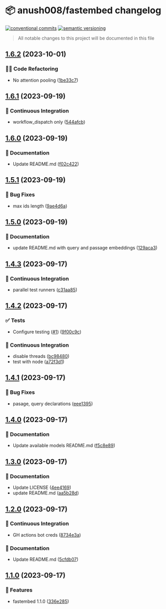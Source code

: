 # 📦 anush008/fastembed changelog

[![conventional commits](https://img.shields.io/badge/conventional%20commits-1.0.0-yellow.svg)](https://conventionalcommits.org)
[![semantic versioning](https://img.shields.io/badge/semantic%20versioning-2.0.0-green.svg)](https://semver.org)

> All notable changes to this project will be documented in this file

## [1.6.2](https://github.com/Anush008/fastembed/compare/v1.6.1...v1.6.2) (2023-10-01)


### 🧑‍💻 Code Refactoring

* No attention pooling ([1be33c7](https://github.com/Anush008/fastembed/commit/1be33c70054cf6a3eeed98171d61ce39e013ff8d))

## [1.6.1](https://github.com/Anush008/fastembed/compare/v1.6.0...v1.6.1) (2023-09-19)


### 🔁 Continuous Integration

* workflow_dispatch only ([544afcb](https://github.com/Anush008/fastembed/commit/544afcbe0652f53435ee40b74369ad0819c47e28))

## [1.6.0](https://github.com/Anush008/fastembed/compare/v1.5.1...v1.6.0) (2023-09-19)


### 📝 Documentation

* Update README.md ([f02c422](https://github.com/Anush008/fastembed/commit/f02c4222baf3aa629dc2d92abcd93c8551f7791c))

## [1.5.1](https://github.com/Anush008/fastembed/compare/v1.5.0...v1.5.1) (2023-09-19)


### 🐛 Bug Fixes

* max ids length ([9ae4d6a](https://github.com/Anush008/fastembed/commit/9ae4d6a86289e4476bdf6c1a1019e5ecfe458d38))

## [1.5.0](https://github.com/Anush008/fastembed/compare/v1.4.3...v1.5.0) (2023-09-19)


### 📝 Documentation

* update README.md with query and passage embeddings ([129aca3](https://github.com/Anush008/fastembed/commit/129aca386e7ba5d0a1974798e124c57bf1aa4adf))

## [1.4.3](https://github.com/Anush008/fastembed/compare/v1.4.2...v1.4.3) (2023-09-17)


### 🔁 Continuous Integration

* parallel test runners ([c31aa85](https://github.com/Anush008/fastembed/commit/c31aa8575c2b40bf07539196ca8daa1ba4b2e630))

## [1.4.2](https://github.com/Anush008/fastembed/compare/v1.4.1...v1.4.2) (2023-09-17)


### ✅ Tests

* Configure testing ([#1](https://github.com/Anush008/fastembed/issues/1)) ([9f00c9c](https://github.com/Anush008/fastembed/commit/9f00c9c48b354cabc28e6031d6164fc251ad09c9))


### 🔁 Continuous Integration

* disable threads ([bc98480](https://github.com/Anush008/fastembed/commit/bc9848050b7d98a47e25d4e28710e1d23672022d))
* test with node ([a72f3d1](https://github.com/Anush008/fastembed/commit/a72f3d1791acc15d690f9d6760b3a03136f153e7))

## [1.4.1](https://github.com/Anush008/fastembed/compare/v1.4.0...v1.4.1) (2023-09-17)


### 🐛 Bug Fixes

* pasage, query declarations ([eee1395](https://github.com/Anush008/fastembed/commit/eee1395a213dbd295924613d2de7175ad2826790))

## [1.4.0](https://github.com/Anush008/fastembed/compare/v1.3.0...v1.4.0) (2023-09-17)


### 📝 Documentation

* Update available models README.md ([f5c8e89](https://github.com/Anush008/fastembed/commit/f5c8e89e216a3b6b540472ff505148de6620bfa6))

## [1.3.0](https://github.com/Anush008/fastembed/compare/v1.2.0...v1.3.0) (2023-09-17)


### 📝 Documentation

* Update LICENSE ([4ee4169](https://github.com/Anush008/fastembed/commit/4ee41696e2b09eb77e71c2d61c251e831baefe8e))
* update README.md ([aa5b28d](https://github.com/Anush008/fastembed/commit/aa5b28d07fae2b3a1a122538c452976125ca0f03))

## [1.2.0](https://github.com/Anush008/fastembed/compare/v1.1.0...v1.2.0) (2023-09-17)


### 🔁 Continuous Integration

* GH actions bot creds ([8734e3a](https://github.com/Anush008/fastembed/commit/8734e3a061883e3561f242da3ed1c87067b7b5ad))


### 📝 Documentation

* Update README.md ([5cfdb07](https://github.com/Anush008/fastembed/commit/5cfdb07887cc41a8d5c78ae84e4d9fd3a9ed9a57))

## [1.1.0](https://github.com/Anush008/fastembed/compare/v1.0.0...v1.1.0) (2023-09-17)


### 🍕 Features

* fastembed 1.1.0 ([336e285](https://github.com/Anush008/fastembed/commit/336e285a0fac94b9a785f020cacfcfe1af717b4b))
